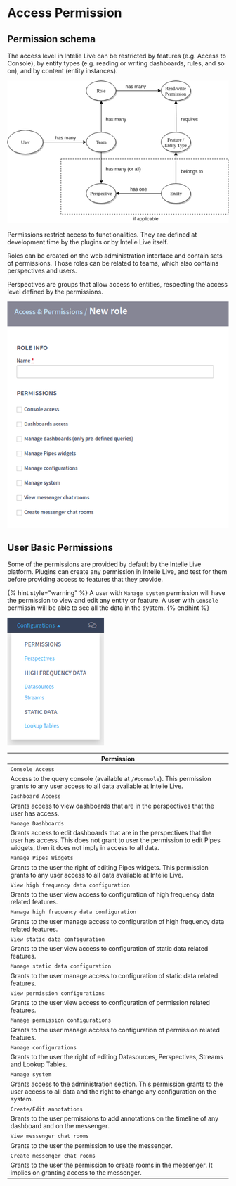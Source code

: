 # Access Permission

## Permission schema

The access level in Intelie Live can be restricted by features (e.g. Access to Console), by entity types (e.g. reading or writing dashboards, rules, and so on), and by content (entity instances).

![Permission model in Intelie Live](<../.gitbook/assets/image (75).png>)

Permissions restrict access to functionalities. They are defined at development time by the plugins or by Intelie Live itself.

Roles can be created on the web administration interface and contain sets of permissions. Those roles can be related to teams, which also contains perspectives and users.

Perspectives are groups that allow access to entities, respecting the access level defined by the permissions.

![Creating a new role in Administration](<../.gitbook/assets/image (136).png>)

## User Basic Permissions

Some of the permissions are provided by default by the Intelie Live platform. Plugins can create any permission in Intelie Live, and test for them before providing access to features that they provide.

{% hint style="warning" %}
A user with `Manage system` permission will have the permission to view and edit any entity or feature. A user with `Console` permissin will be able to see all the data in the system.
{% endhint %}

![Depending on user permissions, more features can appear in this menu](<../.gitbook/assets/image (117).png>)

| Permission                                                                                                                                                                                              |
| ------------------------------------------------------------------------------------------------------------------------------------------------------------------------------------------------------- |
| `Console Access`                                                                                                                                                                                        |
| Access to the query console (available at `/#console`). This permission grants to any user access to all data available at Intelie Live.                                                                |
| `Dashboard Access`                                                                                                                                                                                      |
| Grants access to view dashboards that are in the perspectives that the user has access.                                                                                                                 |
| `Manage Dashboards`                                                                                                                                                                                     |
| Grants access to edit dashboards that are in the perspectives that the user has access. This does not grant to user the permission to edit Pipes widgets, then it does not imply in access to all data. |
| `Manage Pipes Widgets`                                                                                                                                                                                  |
|  Grants to the user the right of editing Pipes widgets. This permission grants to any user access to all data available at Intelie Live.                                                                |
| `View high frequency data configuration`                                                                                                                                                                |
| Grants to the user view access to configuration of high frequency data related features.                                                                                                                |
| `Manage high frequency data configuration`                                                                                                                                                              |
| Grants to the user manage access to configuration of high frequency data related features.                                                                                                              |
| `View static data configuration`                                                                                                                                                                        |
| Grants to the user view access to configuration of static data related features.                                                                                                                        |
| `Manage static data configuration`                                                                                                                                                                      |
| Grants to the user manage access to configuration of static data related features.                                                                                                                      |
| `View permission configurations`                                                                                                                                                                        |
| Grants to the user view access to configuration of permission related features.                                                                                                                         |
| `Manage permission configurations`                                                                                                                                                                      |
| Grants to the user manage access to configuration of permission related features.                                                                                                                       |
| `Manage configurations`                                                                                                                                                                                 |
| Grants to the user the right of editing Datasources, Perspectives, Streams and Lookup Tables.                                                                                                           |
| `Manage system`                                                                                                                                                                                         |
| Grants access to the administration section. This permission grants to the user access to all data and the right to change any configuration on the system.                                             |
| `Create/Edit annotations`                                                                                                                                                                               |
| Grants to the user permissions to add annotations on the timeline of any dashboard and on the messenger.                                                                                                |
| `View messenger chat rooms`                                                                                                                                                                             |
| Grants to the user the permission to use the messenger.                                                                                                                                                 |
| `Create messenger chat rooms`                                                                                                                                                                           |
| Grants to the user the permission to create rooms in the messenger. It implies on granting access to the messenger.                                                                                     |
